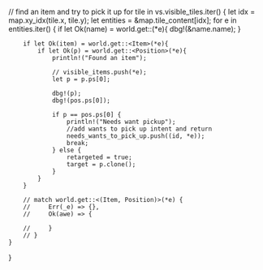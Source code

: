 // find an item and try to pick it up
for tile in vs.visible_tiles.iter() {
    let idx = map.xy_idx(tile.x, tile.y);
    let entities = &map.tile_content[idx];
    for e in entities.iter() {
        if let Ok(name) = world.get::<Name>(*e){
            dbg!(&name.name);
        }

        if let Ok(item) = world.get::<Item>(*e){
            if let Ok(p) = world.get::<Position>(*e){
                println!("Found an item");

                // visible_items.push(*e);
                let p = p.ps[0];

                dbg!(p);
                dbg!(pos.ps[0]);

                if p == pos.ps[0] {
                    println!("Needs want pickup");
                    //add wants to pick up intent and return
                    needs_wants_to_pick_up.push((id, *e));
                    break;
                } else {
                    retargeted = true;
                    target = p.clone();
                }
            }
        }

        // match world.get::<(Item, Position)>(*e) {
        //     Err(_e) => {},
        //     Ok(awe) => {

        //     }
        // }
    }
}